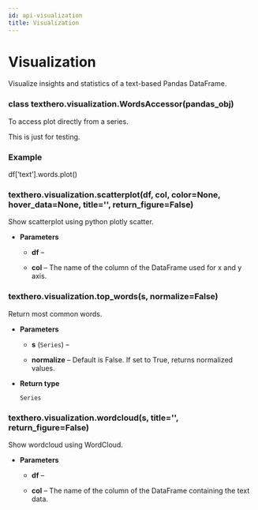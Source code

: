 ```yaml
---
id: api-visualization 
title: Visualization
---
```


# Visualization

Visualize insights and statistics of a text-based Pandas DataFrame.


### class texthero.visualization.WordsAccessor(pandas_obj)
To access plot directly from a series.

This is just for testing.

### Example

df[‘text’].words.plot()


### texthero.visualization.scatterplot(df, col, color=None, hover_data=None, title='', return_figure=False)
Show scatterplot using python plotly scatter.


* **Parameters**

    
    * **df** – 


    * **col** – The name of the column of the DataFrame used for x and y axis.



### texthero.visualization.top_words(s, normalize=False)
Return most common words.


* **Parameters**

    
    * **s** (`Series`) – 


    * **normalize** – Default is False. If set to True, returns normalized values.



* **Return type**

    `Series`



### texthero.visualization.wordcloud(s, title='', return_figure=False)
Show wordcloud using WordCloud.


* **Parameters**

    
    * **df** – 


    * **col** – The name of the column of the DataFrame containing the text data.
